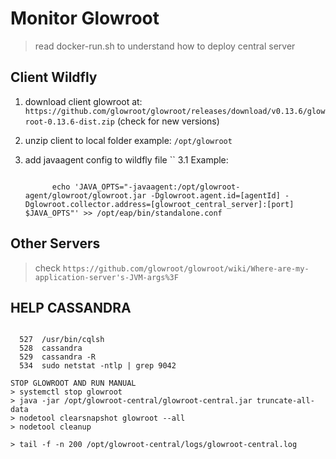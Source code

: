 # Monitor Glowroot

> read docker-run.sh to understand how to deploy central server

## Client Wildfly

1. download client glowroot at: `https://github.com/glowroot/glowroot/releases/download/v0.13.6/glowroot-0.13.6-dist.zip` (check for new versions)

2. unzip client to local folder example: `/opt/glowroot`

3. add javaagent config to wildfly file ``
   3.1 Example:
      ``` properties

            echo 'JAVA_OPTS="-javaagent:/opt/glowroot-agent/glowroot/glowroot.jar -Dglowroot.agent.id=[agentId] -Dglowroot.collector.address=[glowroot_central_server]:[port] $JAVA_OPTS"' >> /opt/eap/bin/standalone.conf

      ```

## Other Servers

> check `https://github.com/glowroot/glowroot/wiki/Where-are-my-application-server's-JVM-args%3F`


## HELP CASSANDRA

``` shell
  
  527  /usr/bin/cqlsh
  528  cassandra
  529  cassandra -R
  534  sudo netstat -ntlp | grep 9042
  
STOP GLOWROOT AND RUN MANUAL
> systemctl stop glowroot
> java -jar /opt/glowroot-central/glowroot-central.jar truncate-all-data
> nodetool clearsnapshot glowroot --all
> nodetool cleanup

> tail -f -n 200 /opt/glowroot-central/logs/glowroot-central.log

```